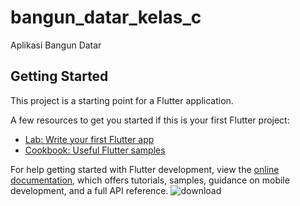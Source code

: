# bangun_datar_kelas_c

Aplikasi Bangun Datar

## Getting Started

This project is a starting point for a Flutter application.

A few resources to get you started if this is your first Flutter project:

- [Lab: Write your first Flutter app](https://docs.flutter.dev/get-started/codelab)
- [Cookbook: Useful Flutter samples](https://docs.flutter.dev/cookbook)

For help getting started with Flutter development, view the
[online documentation](https://docs.flutter.dev/), which offers tutorials,
samples, guidance on mobile development, and a full API reference.
![download](https://github.com/GabrielJosee/bangun_datar/assets/145422492/1262309a-426a-466f-ad79-1a84e1e4fff9)

